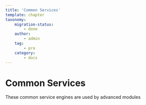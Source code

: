 ```yaml
---
title: 'Common Services'
template: chapter
taxonomy:
    migration-status:
        - done
    author:
        - admin
    tag:
        - pro
    category:
        - docs
---
```


# Common Services

These common service engines are used by advanced modules